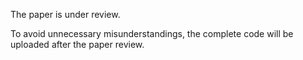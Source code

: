 The paper is under review.

To avoid unnecessary misunderstandings, the complete code will be uploaded after the paper review.
